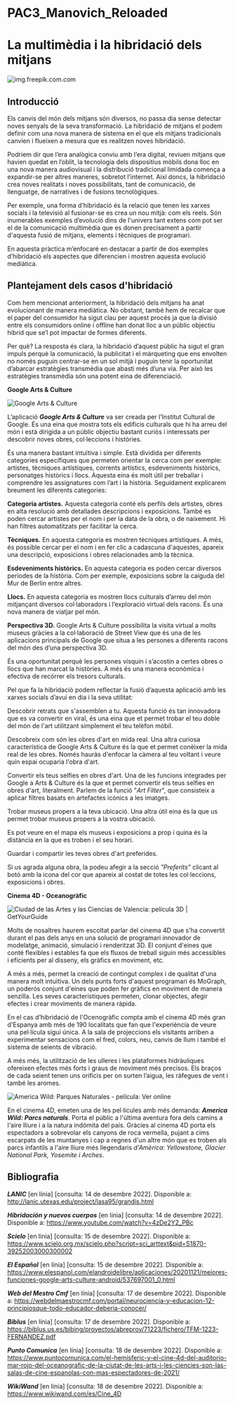 # PAC3_Manovich_Reloaded
# **La multimèdia i la hibridació dels mitjans**

![img.freepik.com.com](https://img.freepik.com/foto-gratis/descomposicion-persona-que-usa-gafas-vr_23-2149089514.jpg?t=st=1671304835~exp=1671305435~hmac=a7933a40a752a579b9c496f7a1158c582041fb6854718e1042b4d6f3f19aba9a)

## Introducció

Els canvis del món dels mitjans són diversos, no passa dia sense detectar noves senyals de la seva transformació. La hibridació de mitjans el podem definir com una nova manera de sistema en el que els mitjans tradicionals canvien i flueixen a mesura que es realitzen noves hibridació.

Podriem dir que l’era analògica conviu amb l’era digital, reviuen mitjans que havien quedat en l’oblit, la tecnologia dels dispositius mòbils dona lloc en una nova manera audiovisual i la distribució tradicional limidada comença a expandir-se per altres maneres, sobretot l’internet. Així doncs, la hibridació crea noves realitats i noves possibilitats, tant de comunicació, de llenguatge, de narratives i de fusions tecnològiques.

Per exemple, una forma d’hibridació és la relació que tenen les xarxes socials i la televisió al fusionar-se es crea un nou mitjà: com els reels.
Són inumerables exemples d’evolució dins de l'univers tant extens com pot ser el de la comunicació multimèdia que es donen precisament a partir d'aquesta fusió de mitjans, elements i tècniques de programari.

En aquesta pràctica m’enfocaré en destacar a partir de dos exemples d’hibridació els aspectes que diferencien i mostren aquesta evolució mediàtica.

## Plantejament dels casos d'hibridació

Com hem mencionat anteriorment, la hibridació dels mitjans ha anat evolucionant de manera mediàtica. No obstant, també hem de recalcar que el paper del consumidor ha sigut clau per aquest procés ja que la divisió entre els consumidors online i offline han donat lloc a un públic objectiu híbrid que se’l pot impactar de formes diferents. 

Per què? La resposta és clara, la hibridació d’aquest públic ha sigut el gran impuls perquè la comunicació, la publicitat i el màrqueting que ens envolten no només puguin centrar-se en un sol mitjà i puguin tenir la oportunitat d’abarcar estratègies transmèdia que abasti més d’una via. Per això les estratègies transmèdia són una potent eina de diferenciació.

**Google Arts & Culture**

![Google Arts & Culture](https://eu-admin.eventscloud.com/file_uploads/9b0399e0b66a095c6a12bf662459627f_GoogleArtsCulturelogo.png)

L’aplicació ***Google Arts & Culture*** va ser creada per l’Institut Cultural de Google. És una eina que mostra tots els edificis culturals que hi ha arreu del món i està dirigida a un públic objectiu bastant curiós i interessats per descobrir noves obres, col·leccions i històries.

És una manera bastant intuïtiva i simple. Està dividida per diferents categories específiques que permeten orientar la cerca com per exemple: artistes, tècniques artístiques, corrents artístics, esdeveniments històrics, personatges històrics i llocs. Aquesta eina és molt útil per treballar i comprendre les assignatures com l’art i la història. Seguidament explicarem breument les diferents categories:

**Categoria artistes.** Aquesta categoria conté els perfils dels artistes, obres en alta resolució amb detallades descripcions i exposicions. També es poden cercar artistes per el nom i per la data de la obra, o de naixement. Hi han filtres automatitzats per facilitar la cerca.

**Tècniques.** En aquesta categoria es mostren tècniques artístiques. A més, és possible cercar per el nom i en fer clic a cadascuna d'aquestes, apareix una descripció, exposicions i obres relacionades amb la tècnica.

**Esdeveniments històrics.** En aquesta categoria es poden cercar diversos períodes de la història. Com per exemple, exposicions sobre la caiguda del Mur de Berlin entre altres.

**Llocs.** En aquesta categoria es mostren llocs culturals d’arreu del món mitjançant diversos col·laboradors i l’exploració virtual dels racons. És una nova manera de viatjar pel món.

**Perspectiva 3D.** Google Arts & Culture possibilita la visita virtual a molts museus gràcies a la col·laboració de Street View que és una de les aplicacions principals de Google que situa a les persones a diferents racons del món des d’una perspectiva 3D.

És una oportunitat perquè les persones visquin i s’acostin a certes obres o llocs que han marcat la històries. A més és una manera econòmica i efectiva de recórrer els tresors culturals.

Pel que fa la hibridació podem reflectar la fusió d’aquesta aplicació amb les xarxes socials d’avui en dia i la seva utilitat:

Descobrir retrats que s'assemblen a tu. Aquesta funció és tan innovadora que es va convertir en viral, és una eina que et permet trobar el teu doble del món de l'art utilitzant simplement el teu telèfon mòbil.

Descobreix com són les obres d'art en mida real. Una altra curiosa característica de Google Arts & Culture és la que et permet conèixer la mida real de les obres. Només hauràs d'enfocar la càmera al teu voltant i veure quin espai ocuparia l'obra d'art.

Convertir els teus selfies en obres d'art. Una de les funcions integrades per Google a Arts & Culture és la que et permet convertir els teus selfies en obres d'art, literalment. Parlem de la funció "*Art Filter*", que consisteix a aplicar filtres basats en artefactes icònics a les imatges.

Trobar museus propers a la teva ubicació. Una altra útil eina és la que us permet trobar museus propers a la vostra ubicació.

Es pot veure en el mapa els museus i exposicions a prop i quina és la distància en la que es troben i el seu horari.

Guardar i compartir les teves obres d'art preferides.

Si us agrada alguna obra, la podeu afegir a la secció *"Preferits”* clicant al botó amb la icona del cor que apareix al costat de totes les col·leccions, exposicions i obres.

**Cinema 4D - Oceanogràfic**

![Ciudad de las Artes y las Ciencias de Valencia: película 3D | GetYourGuide](https://cdn.getyourguide.com/img/tour/622b5bc9bf5d6.jpg/146.jpg)




Molts de nosaltres haurem escoltat parlar del cinema 4D que s’ha convertit durant el pas dels anys en una solució de programari innovador de modelatge, animació, simulació i renderitzat 3D. El conjunt d'eines que conté flexibles i estables fa que els fluxos de treball siguin més accessibles i eficients per al disseny, els gràfics en moviment, etc.

A més a més, permet la creació de contingut complex i de qualitat d'una manera molt intuïtiva. Un dels punts forts d'aquest programari és MoGraph, un poderós conjunt d'eines que poden fer gràfics en moviment de manera senzilla. Les seves característiques permeten, clonar objectes, afegir efectes i crear moviments de manera ràpida.

En el cas d’hibridació de l'Ocenogràfic compta amb el cinema 4D més gran d'Espanya amb més de 190 localitats que fan que l'experiència de veure una pel·lícula sigui única. A la sala de projeccions els visitants arriben a experimentar sensacions com el fred, colors, neu, canvis de llum i també el sistema de seients de vibració.

A més més, la utilització de les ulleres i les plataformes hidràuliques ofereixen efectes més forts i graus de moviment més precisos. Els braços de cada seient tenen uns orificis per on surten l’aigua, les ràfegues de vent i també les aromes.


![America Wild: Parques Naturales - película: Ver online](https://www.justwatch.com/images/backdrop/248541492/s640/national-parks-adventure)


En el cinema 4D, emeten una de les pel·licules amb més demanda: ***America Wild: Parcs naturals***. Porta el públic a l'última aventura fora dels camins a l'aire lliure i a la natura indómita del país. Gràcies al cinema 4D porta els espectadors a sobrevolar els canyons de roca vermella, pujant a cims escarpats de les muntanyes i cap a regnes d'un altre món que es troben als parcs infantils a l'aire lliure més llegendaris *d'Amèrica: Yellowstone, Glacier National Park, Yosemite i Arches*.

## Bibliografia

***LANIC*** [en línia] [consulta: 14 de desembre 2022]. Disponible a: http://lanic.utexas.edu/project/lasa95/grandis.html

***Hibridación y nuevos cuerpos***  [en línia] [consulta: 14 de desembre 2022]. Disponible a: https://www.youtube.com/watch?v=4zDe2Y2_PBc

***Scielo*** [en línia] [consulta: 15 de desembre 2022]. Disponible a: 
https://www.scielo.org.mx/scielo.php?script=sci_arttext&pid=S1870-39252003000300002

***El Español*** [en línia] [consulta: 15 de desembre 2022]. Disponible a: 
https://www.elespanol.com/elandroidelibre/aplicaciones/20201121/mejores-funciones-google-arts-culture-android/537697001_0.html

***Web del Mestro Cmf***  [en línia] [consulta: 17 de desembre 2022]. Disponible a:  https://webdelmaestrocmf.com/portal/neurociencia-y-educacion-12-principiosque-todo-educador-deberia-conocer/

***Biblus*** [en línia] [consulta: 17 de desembre 2022]. Disponible a: https://biblus.us.es/bibing/proyectos/abreproy/71223/fichero/TFM-1223-FERNANDEZ.pdf

***Punto Comunica*** [en línia] [consulta: 18 de desembre 2022]. Disponible a: 
https://www.puntocomunica.com/el-hemisferic-y-el-cine-4d-del-auditorio-mar-rojo-del-oceanografic-de-la-ciutat-de-les-arts-i-les-ciencies-son-las-salas-de-cine-espanolas-con-mas-espectadores-de-2021/

***WikiWand*** [en línia] [consulta: 18 de desembre 2022]. Disponible a: 
https://www.wikiwand.com/es/Cine_4D


